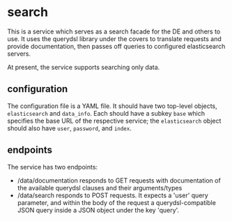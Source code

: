 search
======

This is a service which serves as a search facade for the DE and others to use. It uses the querydsl library under the covers to translate requests and provide documentation, then passes off queries to configured elasticsearch servers.

At present, the service supports searching only data.

configuration
-------------

The configuration file is a YAML file. It should have two top-level objects, `elasticsearch` and `data_info`. Each should have a subkey `base` which specifies the base URL of the respective service; the `elasticsearch` object should also have `user`, `password`, and `index`.

endpoints
---------

The service has two endpoints:

 * /data/documentation responds to GET requests with documentation of the available querydsl clauses and their arguments/types
 * /data/search responds to POST requests. It expects a 'user' query parameter, and within the body of the request a querydsl-compatible JSON query inside a JSON object under the key 'query'.
